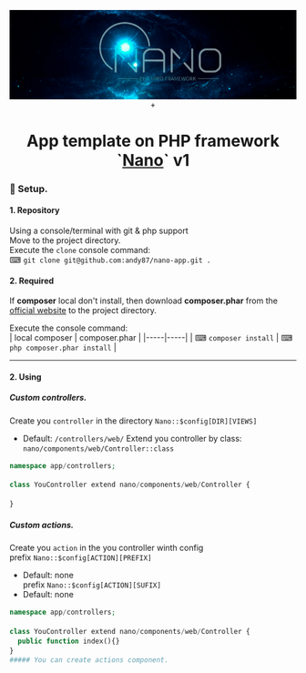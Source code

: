 <p align='center'>
  <img align='center' src="https://github.com/andy87/nano-framework/raw/master/Docs/background.jpg" style="max-width: 100%;">+
  <h1 align='center'> App template on PHP framework `<a href="https://github.com/andy87/nano-framework">Nano<a/>` v1 </h1>
</p>



### 🔌 Setup.  

#### 1. Repository  
Using a console/terminal with git & php support  
Move to the project directory.  
Execute the `clone` console command:  
⌨ `git clone git@github.com:andy87/nano-app.git .`  

#### 2. Required  
If **composer** local don't install, then download **composer.phar** from the <a href="https://getcomposer.org/download/">official website</a> to the project directory.  

Execute the console command:  
| local composer | composer.phar |
|-----|-----|
| ⌨ `composer install` | ⌨ `php composer.phar install` |

__________

#### 2. Using  

##### Custom controllers.
Create you `controller` in the directory `Nano::$config[DIR][VIEWS]`
 * Default: `/controllers/web/`
Extend you controller by class: `nano/components/web/Controller::class`

```php
namespace app/controllers;

class YouController extend nano/components/web/Controller {

}
```

##### Custom actions.  
Create you `action` in the you controller winth config  
prefix `Nano::$config[ACTION][PREFIX]`  
 * Default: none  
 prefix `Nano::$config[ACTION][SUFIX]`  
 * Default: none  

```php
namespace app/controllers;

class YouController extend nano/components/web/Controller {
  public function index(){}
}
##### You can create actions component.
 
